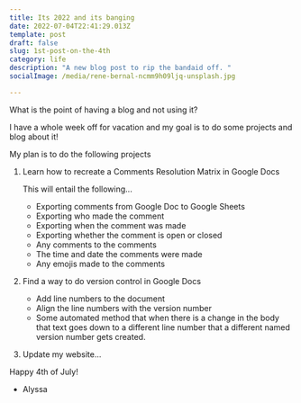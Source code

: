 ```yaml
---
title: Its 2022 and its banging
date: 2022-07-04T22:41:29.013Z
template: post
draft: false
slug: 1st-post-on-the-4th
category: life
description: "A new blog post to rip the bandaid off. "
socialImage: /media/rene-bernal-ncmm9h09ljq-unsplash.jpg

---
```

What is the point of having a blog and not using it? 

I have a whole week off for vacation and my goal is to do some projects and blog about it! 

My plan is to do the following projects

1. Learn how to recreate a Comments Resolution Matrix in Google Docs

   This will entail the following...

   * Exporting comments from Google Doc to Google Sheets
   * Exporting who made the comment
   * Exporting when the comment was made
   * Exporting whether the comment is open or closed
   * Any comments to the comments
   * The time and date the comments were made
   * Any emojis made to the comments 

2. Find a way to do version control in Google Docs

   * Add line numbers to the document
   * Align the line numbers with the version number
   * Some automated method that when there is a change in the body that text goes down to a different line number that  a different named  version number gets created. 

3. Update my website...

Happy 4th of July!

- Alyssa